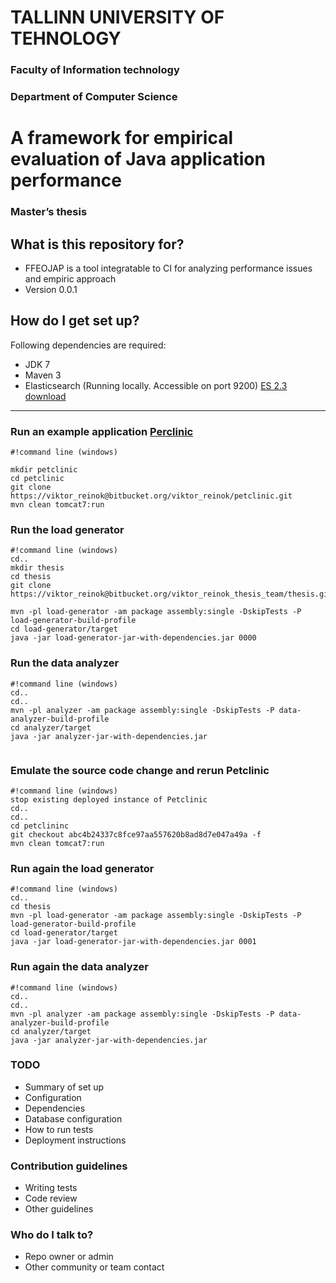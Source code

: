 # TALLINN UNIVERSITY OF TEHNOLOGY #
### Faculty of Information technology ###
### Department of Computer Science ###



# A framework for empirical evaluation of Java application performance #
### Master’s thesis ###


 
## What is this repository for? ##

* FFEOJAP is a tool integratable to CI for analyzing performance issues and empiric approach
* Version 0.0.1


## How do I get set up? ##

Following dependencies are required:

* JDK 7
* Maven 3
* Elasticsearch (Running locally. Accessible on port 9200) [ES 2.3 download](https://www.elastic.co/downloads/past-releases/elasticsearch-2-3-0)

--------------------

### Run an example application [Perclinic ](https://bitbucket.org/viktor_reinok/petclinic) ###
```
#!command line (windows)

mkdir petclinic
cd petclinic
git clone https://viktor_reinok@bitbucket.org/viktor_reinok/petclinic.git
mvn clean tomcat7:run 
```

### Run the load generator ###
```
#!command line (windows)
cd..
mkdir thesis
cd thesis
git clone https://viktor_reinok@bitbucket.org/viktor_reinok_thesis_team/thesis.git

mvn -pl load-generator -am package assembly:single -DskipTests -P load-generator-build-profile
cd load-generator/target
java -jar load-generator-jar-with-dependencies.jar 0000

```

### Run the data analyzer ###
```
#!command line (windows)
cd..
cd..
mvn -pl analyzer -am package assembly:single -DskipTests -P data-analyzer-build-profile
cd analyzer/target
java -jar analyzer-jar-with-dependencies.jar
 
```

### Emulate the source code change and rerun Petclinic ###
```
#!command line (windows)
stop existing deployed instance of Petclinic
cd..
cd..
cd petclininc
git checkout abc4b24337c8fce97aa557620b8ad8d7e047a49a -f
mvn clean tomcat7:run
```

### Run again the load generator ###
```
#!command line (windows)
cd..
cd thesis
mvn -pl load-generator -am package assembly:single -DskipTests -P load-generator-build-profile
cd load-generator/target
java -jar load-generator-jar-with-dependencies.jar 0001

```

### Run again the data analyzer ###
```
#!command line (windows)
cd..
cd..
mvn -pl analyzer -am package assembly:single -DskipTests -P data-analyzer-build-profile
cd analyzer/target
java -jar analyzer-jar-with-dependencies.jar
```





### TODO ###

* Summary of set up
* Configuration
* Dependencies
* Database configuration
* How to run tests
* Deployment instructions

### Contribution guidelines ###

* Writing tests
* Code review
* Other guidelines

### Who do I talk to? ###

* Repo owner or admin
* Other community or team contact